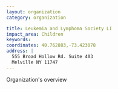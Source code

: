 ```yaml
---
layout: organization
category: organization

title: Leukemia and Lymphoma Society LI
impact_area: Children
keywords: 
coordinates: 40.762883,-73.423078
address: |
  555 Broad Hollow Rd. Suite 403
  Melville NY 11747
---
```

Organization's overview

